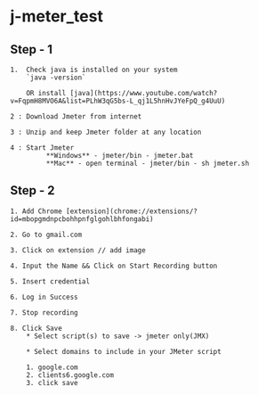 # j-meter_test


##  Step - 1

    1.  Check java is installed on your system
        `java -version`

        OR install [java](https://www.youtube.com/watch?v=FqpmH8MVO6A&list=PLhW3qG5bs-L_qj1L5hnHvJYeFpQ_g4UuU)

    2 : Download Jmeter from internet

    3 : Unzip and keep Jmeter folder at any location

    4 : Start Jmeter
             **Windows** - jmeter/bin - jmeter.bat
             **Mac** - open terminal - jmeter/bin - sh jmeter.sh

## Step - 2

    1. Add Chrome [extension](chrome://extensions/?id=mbopgmdnpcbohhpnfglgohlbhfongabi)

    2. Go to gmail.com

    3. Click on extension // add image 

    4. Input the Name && Click on Start Recording button

    5. Insert credential

    6. Log in Success

    7. Stop recording

    8. Click Save
        * Select script(s) to save -> jmeter only(JMX)

        * Select domains to include in your JMeter script

        1. google.com
        2. clients6.google.com
        3. click save

    